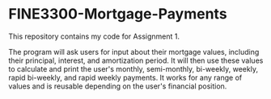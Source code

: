 # FINE3300-Mortgage-Payments
This repository contains my code for Assignment 1. 

The program will ask users for input about their mortgage values, including their principal, interest, and amortization period. 
It will then use these values to calculate and print the user's monthly, semi-monthly, bi-weekly, weekly, rapid bi-weekly, and rapid weekly payments.
It works for any range of values and is reusable depending on the user's financial position. 

